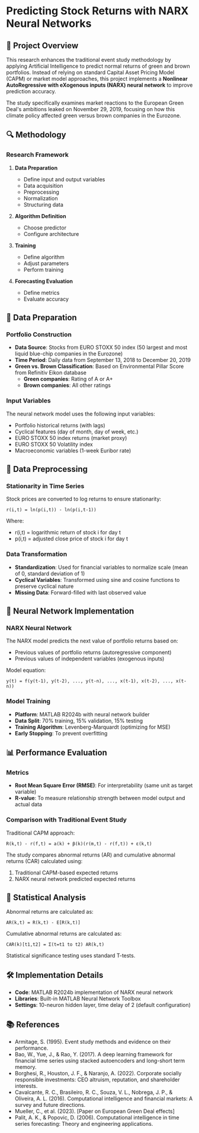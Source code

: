 # Predicting Stock Returns with NARX Neural Networks

## 📝 Project Overview

This research enhances the traditional event study methodology by applying Artificial Intelligence to predict normal returns of green and brown portfolios. Instead of relying on standard Capital Asset Pricing Model (CAPM) or market model approaches, this project implements a **Nonlinear AutoRegressive with eXogenous inputs (NARX) neural network** to improve prediction accuracy.

The study specifically examines market reactions to the European Green Deal's ambitions leaked on November 29, 2019, focusing on how this climate policy affected green versus brown companies in the Eurozone.

## 🔍 Methodology

### Research Framework

1. **Data Preparation**
   - Define input and output variables
   - Data acquisition
   - Preprocessing
   - Normalization
   - Structuring data

2. **Algorithm Definition**
   - Choose predictor
   - Configure architecture

3. **Training**
   - Define algorithm
   - Adjust parameters
   - Perform training

4. **Forecasting Evaluation**
   - Define metrics
   - Evaluate accuracy

## 💾 Data Preparation

### Portfolio Construction

- **Data Source**: Stocks from EURO STOXX 50 index (50 largest and most liquid blue-chip companies in the Eurozone)
- **Time Period**: Daily data from September 13, 2018 to December 20, 2019
- **Green vs. Brown Classification**: Based on Environmental Pillar Score from Refinitiv Eikon database
  - **Green companies**: Rating of A or A+
  - **Brown companies**: All other ratings

### Input Variables

The neural network model uses the following input variables:
- Portfolio historical returns (with lags)
- Cyclical features (day of month, day of week, etc.)
- EURO STOXX 50 index returns (market proxy)
- EURO STOXX 50 Volatility index
- Macroeconomic variables (1-week Euribor rate)

## 🧮 Data Preprocessing

### Stationarity in Time Series

Stock prices are converted to log returns to ensure stationarity:
```
r(i,t) = ln(p(i,t)) - ln(p(i,t-1))
```
Where:
- r(i,t) = logarithmic return of stock i for day t
- p(i,t) = adjusted close price of stock i for day t

### Data Transformation

- **Standardization**: Used for financial variables to normalize scale (mean of 0, standard deviation of 1)
- **Cyclical Variables**: Transformed using sine and cosine functions to preserve cyclical nature
- **Missing Data**: Forward-filled with last observed value

## 🧠 Neural Network Implementation

### NARX Neural Network

The NARX model predicts the next value of portfolio returns based on:
- Previous values of portfolio returns (autoregressive component)
- Previous values of independent variables (exogenous inputs)

Model equation:
```
y(t) = f(y(t-1), y(t-2), ..., y(t-n), ..., x(t-1), x(t-2), ..., x(t-n))
```

### Model Training

- **Platform**: MATLAB R2024b with neural network builder
- **Data Split**: 70% training, 15% validation, 15% testing
- **Training Algorithm**: Levenberg-Marquardt (optimizing for MSE)
- **Early Stopping**: To prevent overfitting

## 📊 Performance Evaluation

### Metrics

- **Root Mean Square Error (RMSE)**: For interpretability (same unit as target variable)
- **R-value**: To measure relationship strength between model output and actual data

### Comparison with Traditional Event Study

Traditional CAPM approach:
```
R(k,t) - r(f,t) = a(k) + β(k)(r(m,t) - r(f,t)) + ε(k,t)
```

The study compares abnormal returns (AR) and cumulative abnormal returns (CAR) calculated using:
1. Traditional CAPM-based expected returns
2. NARX neural network predicted expected returns

## 🔬 Statistical Analysis

Abnormal returns are calculated as:
```
AR(k,t) = R(k,t) - E[R(k,t)]
```

Cumulative abnormal returns are calculated as:
```
CAR(k)[t1,t2] = Σ(t=t1 to t2) AR(k,t)
```

Statistical significance testing uses standard T-tests.

## 🛠️ Implementation Details

- **Code**: MATLAB R2024b implementation of NARX neural network
- **Libraries**: Built-in MATLAB Neural Network Toolbox
- **Settings**: 10-neuron hidden layer, time delay of 2 (default configuration)

## 📚 References

- Armitage, S. (1995). Event study methods and evidence on their performance.
- Bao, W., Yue, J., & Rao, Y. (2017). A deep learning framework for financial time series using stacked autoencoders and long-short term memory.
- Borghesi, R., Houston, J. F., & Naranjo, A. (2022). Corporate socially responsible investments: CEO altruism, reputation, and shareholder interests.
- Cavalcante, R. C., Brasileiro, R. C., Souza, V. L., Nobrega, J. P., & Oliveira, A. L. (2016). Computational intelligence and financial markets: A survey and future directions.
- Mueller, C., et al. (2023). [Paper on European Green Deal effects]
- Palit, A. K., & Popovic, D. (2006). Computational intelligence in time series forecasting: Theory and engineering applications.
